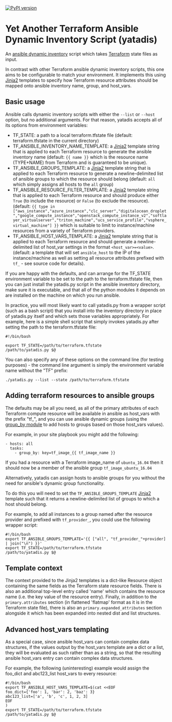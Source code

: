 [![PyPI version](https://badge.fury.io/py/yatadis.svg)](https://badge.fury.io/py/yatadis)

Yet Another Terraform Ansible Dynamic Inventory Script (yatadis)
================================================================

An [ansible dynamic inventory](https://docs.ansible.com/ansible/intro_dynamic_inventory.html) script which takes [Terraform][terraform] state files as input.

In contrast with other Terraform ansible dynamic inventory scripts, this one aims to be configurable to match your environment. It implements this using [Jinja2][jinja2] templates to specify how Terraform resource attributes should be mapped onto ansible inventory name, group, and host_vars.

Basic usage
-----------

Ansible calls dynamic inventory scripts with either the `--list` or `--host` option, but no additional arguments. For that reason, yatadis accepts all of its options from environment variables:
* TF_STATE: a path to a local terraform.tfstate file (default: terraform.tfstate in the current directory)
* TF_ANSIBLE_INVENTORY_NAME_TEMPLATE: a [Jinja2][jinja2] template string that is applied to each Terraform resource to generate the ansible inventory name (default: `{{ name }}` which is the resource name (TYPE+NAME) from Terraform and is guaranteed to be unique).
* TF_ANSIBLE_GROUPS_TEMPLATE: a [Jinja2][jinja2] template string that is applied to each Terraform resource to generate a newline-delimited list of ansible groups to which the resource should belong (default: `all` which simply assigns all hosts to the `all` group)
* TF_ANSIBLE_RESOURCE_FILTER_TEMPLATE: a [Jinja2][jinja2] template string that is applied to each Terraform resource and should produce either `True` (to include the resource) or `False` (to exclude the resource). (default: `{{ type in ["aws_instance","azure_instance","clc_server","digitalocean_droplet","google_compute_instance","openstack_compute_instance_v2","softlayer_virtualserver","triton_machine","ucs_service_profile","vsphere_virtual_machine"] }}` which is suitable to limit to instance/machine resources from a variety of Terraform providers.
* TF_ANSIBLE_HOST_VARS_TEMPLATE: a [Jinja2][jinja2] template string that is applied to each Terraform resource and should generate a newline-delimited list of host_var settings in the format `<host_var>=<value>`. (default: a template that will set `ansible_host` to the IP of the instance/machine as well as setting all resource attributes prefixed with `tf_` - see source code for details).

If you are happy with the defaults, and can arrange for the TF_STATE environment variable to be set to the path to the terraform.tfstate file, then you can just install the yatadis.py script in the ansible inventory directory, make sure it is executable, and that all of the python modules it depends on are installed on the machine on which you run ansible.

In practice, you will most likely want to call yatadis.py from a wrapper script (such as a bash script) that you install into the inventory directory in place of yatadis.py itself and which sets those variables appropriately. For example, here is a simple shell script that simply invokes yatadis.py after setting the path to the terraform.tfstate file:
```
#!/bin/bash

export TF_STATE=/path/to/terraform.tfstate
/path/to/yatadis.py $@
```

You can also specify any of these options on the command line (for testing purposes) - the command line argument is simply the environment variable name without the "TF" prefix:
```
./yatadis.py --list --state /path/to/terraform.tfstate
```

Adding terraform resources to ansible groups
--------------------------------------------

The defaults may be all you need, as all of the primary attributes of each Terraform compute resource will be available in ansible as host_vars with the prefix "tf_", and you can use ansible dynamic groups (using the [group_by module](https://docs.ansible.com/ansible/group_by_module.html) to add hosts to groups based on those host_vars values).

For example, in your site playbook you might add the following:
```
- hosts: all
  tasks:
    - group_by: key=tf_image_{{ tf_image_name }}
```

If you had a resource with a Terraform image_name of `ubuntu_16.04` then it should now be a member of the ansible group `tf_image_ubuntu_16.04`

Alternatively, yatadis can assign hosts to ansible groups for you without the need for ansible's dynamic group functionality.

To do this you will need to set the `TF_ANSIBLE_GROUPS_TEMPLATE` [Jinja2][jinja2] template such that it returns a newline-delimited list of groups to which a host should belong.

For example, to add all instances to a group named after the resource provider and prefixed with `tf_provider_`, you could use the following wrapper script:

```
#!/bin/bash
export TF_ANSIBLE_GROUPS_TEMPLATE='{{ ["all", "tf_provider_"+provider] | join("\n") }}'
export TF_STATE=/path/to/terraform.tfstate
/path/to/yatadis.py $@
```

Template context
----------------

The context provided to the Jinja2 templates is a dict-like Resource object containing the same fields as the Terraform state resource fields. There is also an additional top-level entry called 'name' which contains the resource name (i.e. the key value of the resource entry). Finally, in addition to the `primary.attributes` section (in flattened 'flatmap' format as it is in the Terraform state file), there is also an `primary.expanded_attributes` section alongside it which has been expanded into nested dist and list structures.

Advanced host_vars templating
-----------------------------

As a special case, since ansible host_vars can contain complex data structures, if the values output by the host_vars template are a dict or a list, they will be evaluated as such rather than as a string, so that the resulting ansible host_vars entry can contain complex data structures.

For example, the following (uninteresting) example would assign the foo_dict and abc123_list host_vars to every resource:

```
#!/bin/bash
export TF_ANSIBLE_HOST_VARS_TEMPLATE=$(cat <<EOF
foo_dict={'foo': 1, 'bar': 2, 'baz': 3}
abc123_list=['a', 'b', 'c', 1, 2, 3]
EOF
)
export TF_STATE=/path/to/terraform.tfstate
/path/to/yatadis.py $@
```

[terraform]: <https://www.terraform.io/>
[jinja2]: <http://jinja.pocoo.org/>

